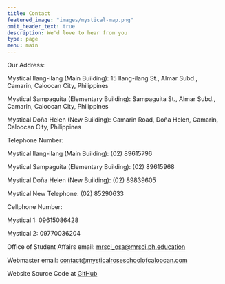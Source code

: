 ```yaml
---
title: Contact
featured_image: "images/mystical-map.png"
omit_header_text: true
description: We'd love to hear from you
type: page
menu: main
---
```

Our Address:

Mystical Ilang-ilang (Main Building): 15 Ilang-ilang St., Almar Subd., Camarin, Caloocan City, Philippines

Mystical Sampaguita (Elementary Building): Sampaguita St., Almar Subd., Camarin, Caloocan City, Philippines

Mystical Doña Helen (New Building): Camarin Road, Doña Helen, Camarin, Caloocan City, Philippines

Telephone Number:

Mystical Ilang-ilang (Main Building): (02) 89615796

Mystical Sampaguita (Elementary Building): (02) 89615968

Mystical Doña Helen (New Building): (02) 89839605

Mystical New Telephone: (02) 85290633

Cellphone Number:

Mystical 1: 09615086428

Mystical 2: 09770036204

Office of Student Affairs email: mrsci_osa@mrsci.ph.education

Webmaster email: contact@mysticalroseschoolofcaloocan.com

Website Source Code at [GitHub](https://github.com/AnimMouse/mystical-rose-website)